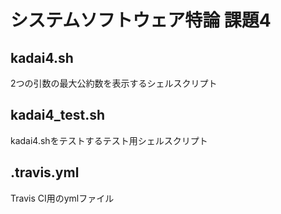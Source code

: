 # システムソフトウェア特論 課題4

## kadai4.sh
2つの引数の最大公約数を表示するシェルスクリプト

## kadai4_test.sh
kadai4.shをテストするテスト用シェルスクリプト

## .travis.yml
Travis CI用のymlファイル
